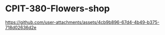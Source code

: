 # CPIT-380-Flowers-shop


https://github.com/user-attachments/assets/4cb9b896-67d4-4b49-b375-718d02636d2e

